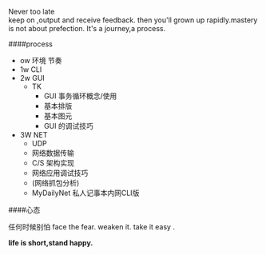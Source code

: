 Never too late    
keep on ,output and receive feedback.  then you'll grown up rapidly.mastery is not about prefection. It's a journey,a process.  

####process
* ow 环境 节奏
* 1w CLI
* 2w GUI 
  * TK
    * GUI 事务循环概念/使用
    * 基本排版
    * 基本图元
    * GUI 的调试技巧
* 3W NET
  * UDP 
  * 网络数据传输
  * C/S 架构实现
  * 网络应用调试技巧
  * (网络抓包分析)
  * MyDailyNet 私人记事本内网CLI版
  
  
####心态

  
 任何时候别怕 face the fear.  weaken it. take it easy .  
    
 **life is short,stand happy.**

